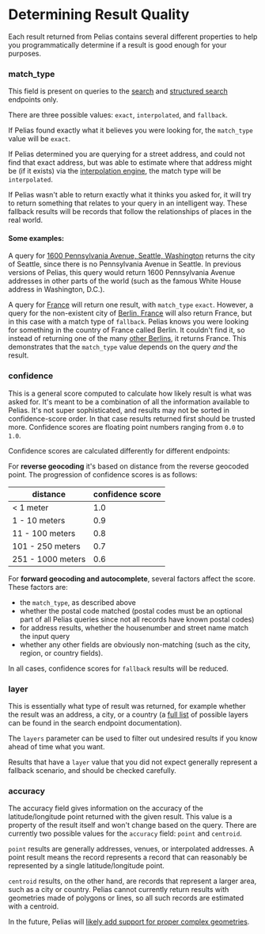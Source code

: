 # Determining Result Quality

Each result returned from Pelias contains several different properties to help you programmatically determine if a result is good enough for your purposes.


### match\_type

This field is present on queries to the [search](search.md) and [structured search](structured-geocoding.md) endpoints only.

There are three possible values: `exact`, `interpolated`, and `fallback`.

If Pelias found exactly what it believes you were looking for, the `match_type` value will be `exact`.

If Pelias determined you are querying for a street address, and could not find that exact address, but was able to estimate where that address might be (if it exists) via the [interpolation engine](https://github.com/pelias/interpolation/), the match type will be `interpolated`.

If Pelias wasn't able to return exactly what it thinks you asked for, it will try to return something that relates to your query in an intelligent way. These fallback results will be records that follow the relationships of places in the real world.

#### Some examples:

A query for [1600 Pennsylvania Avenue, Seattle, Washington](http://pelias.github.io/compare/#/v1/search%3Ftext=1600%20Pennsylvania%20Avenue,%20Seattle,%20WA) returns the city of Seattle, since there is no Pennsylvania Avenue in Seattle. In previous versions of Pelias, this query would return 1600 Pennsylvania Avenue addresses in other parts of the world (such as the famous White House address in Washington, D.C.).

A query for [France](http://pelias.github.io/compare/#/v1/search%3Ftext=France) will return one result, with `match_type` `exact`. However, a query for the non-existent city of [Berlin, France](http://pelias.github.io/compare/#/v1/search%3Ftext=France) will also return France, but in this case with a match type of `fallback`. Pelias knows you were looking for something in the country of France called Berlin. It couldn't find it, so instead of returning one of the many [other Berlins](http://pelias.github.io/compare/#/v1/search%3Ftext=berlin), it returns France. This demonstrates that the `match_type` value depends on the query _and_ the result.

### confidence
This is a general score computed to calculate how likely result is what was asked for. It's meant to be a combination of all the information available to Pelias.
It's not super sophisticated, and results may not be sorted in confidence-score order. In that case results returned first should be trusted more. Confidence scores are floating point numbers ranging from `0.0` to `1.0`.

Confidence scores are calculated differently for different endpoints:

For **reverse geocoding** it's based on distance from the reverse geocoded point. The progression of confidence scores is as follows:

| distance | confidence score |
| --- | --- |
| < 1 meter | 1.0 |
| 1 - 10 meters | 0.9 |
| 11 - 100 meters | 0.8 |
| 101 - 250 meters | 0.7 |
| 251 - 1000 meters | 0.6 |

For **forward geocoding and autocomplete**, several factors affect the score. These factors are:

* the `match_type`, as described above
* whether the postal code matched (postal codes must be an optional part of all Pelias queries since not all records have known postal codes)
* for address results, whether the housenumber and street name match the input query
* whether any other fields are obviously non-matching (such as the city, region, or country fields).

In all cases, confidence scores for `fallback` results will be reduced.

### layer
This is essentially what type of result was returned, for example whether the result was an address, a city, or a country (a [full list](https://github.com/pelias/documentation/blob/master/search.md#filter-by-data-type) of possible layers can be found in the search endpoint documentation).

The `layers` parameter can be used to filter out undesired results if you know ahead of time what you want.

Results that have a `layer` value that you did not expect generally represent a fallback scenario, and should be checked carefully.

### accuracy

The accuracy field gives information on the accuracy of the latitude/longitude point returned with the given result. This value is a property of the result itself and won't change based on the query. There are currently two possible values for the `accuracy` field: `point` and `centroid`.

`point` results are generally addresses, venues, or interpolated addresses. A point result means the record represents a record that can reasonably be represented by a single latitude/longitude point.

`centroid` results, on the other hand, are records that represent a larger area, such as a city or country. Pelias cannot currently return results with geometries made of polygons or lines, so all such records are estimated with a centroid.

In the future, Pelias will [likely add support for proper complex geometries](https://github.com/pelias/whosonfirst/issues/19).
